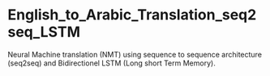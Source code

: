 # English_to_Arabic_Translation_seq2seq_LSTM

Neural Machine translation (NMT) using sequence to sequence architecture (seq2seq) and Bidirectionel LSTM (Long short Term Memory).
